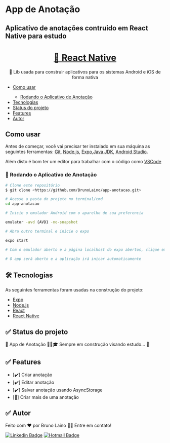 # App de Anotação
## Aplicativo de anotações contruido em React Native para estudo
<h1 align="center">
    <a href="https://reactnative.dev/">📱 React Native</a>
</h1>
<p align="center">🚀 Lib usada para construir aplicativos para os sistemas Android e iOS de forma nativa</p>

<ul>
 <li><a href="#como-usar">Como usar</a></li>
 <ul>
    <li><a href="#rodando-app">Rodando o Aplicativo de Anotação</a></li>
 </ul>
 <li><a href="#tecnologias">Tecnologias</a></li>
 <li><a href="#status-projeto">Status do projeto</a></li>
 <li><a href="#features">Features</a></li>
 <li><a href="#autor">Autor</a></li>
</ul>

## <a id="como-usar"></a> Como usar
Antes de começar, você vai precisar ter instalado em sua máquina as seguintes ferramentas:
[Git](https://git-scm.com), [Node.js](https://nodejs.org/en/), [Expo](https://expo.dev/),[Java JDK](https://www.oracle.com/java/technologies/downloads/#java8), [Android Studio](https://developer.android.com/studio).

Além disto é bom ter um editor para trabalhar com o código como [VSCode](https://code.visualstudio.com/)
### <a id="rodando-app"></a>🎲 Rodando o Aplicativo de Anotação

```bash
# Clone este repositório
$ git clone <https://github.com/BrunoLaino/app-anotacao.git>

# Acesse a pasta do projeto no terminal/cmd
cd app-anotacao

# Inicie o emulador Android com o aparelho de sua preferencia

emulator -avd {AVD} -no-snapshot

# Abra outro terminal e inicie o expo

expo start

# Com o emulador aberto e a página localhost do expo abertos, clique em Run on Android device/emulator OU escaneie o QR code usando o seu celular (é necessário ter o app do expo instalado tanto para IOS como Android)

# O app será aberto e a aplicação irá inicar automaticamente
```

## <a id="tecnologias"></a> 🛠 Tecnologias

As seguintes ferramentas foram usadas na construção do projeto:

- [Expo](https://expo.io/)
- [Node.js](https://nodejs.org/en/)
- [React](https://pt-br.reactjs.org/)
- [React Native](https://reactnative.dev/)

## <a id="status-projeto"></a> ✅ Status do projeto

🚧  App de Anotação 👨‍💻🎓 Sempre em construção visando estudo...  🚧

## <a id="features"></a> ✅ Features

- [✔️] Criar anotação
- [✔️] Editar anotação
- [✔️] Salvar anotação usando AsyncStorage
- [🔄] Criar mais de uma anotação


## <a id="autor"></a> ✅ Autor

Feito com ❤️ por Bruno Laino 👋🏽 Entre em contato!

[![Linkedin Badge](https://img.shields.io/badge/-Bruno-blue?style=flat-square&logo=Linkedin&logoColor=white&link=https://www.linkedin.com/in/bruno-laino/)](https://www.linkedin.com/in/bruno-laino/) 
[![Hotmail Badge](https://img.shields.io/badge/-brunolaino_andrade@hotmail.com-006FC9?style=flat-square&logo=Gmail&logoColor=white&link=mailto:tgmarinho@gmail.com)](mailto:tgmarinho@gmail.com)